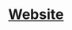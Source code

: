 <div aligin="center">
	<h1><a href="https://surgamingoninsulin.github.io/ModByInsulin/">Website</a></h1>
</div>